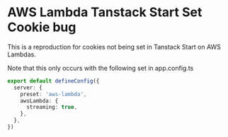 # AWS Lambda Tanstack Start Set Cookie bug

This is a reproduction for cookies not being set in Tanstack Start on AWS Lambdas.

Note that this only occurs with the following set in app.config.ts

```ts
export default defineConfig({
  server: {
    preset: 'aws-lambda',
    awsLambda: {
      streaming: true,
    },
  },
})
```
